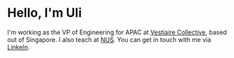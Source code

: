 # Hello, I'm Uli

I'm working as the VP of Engineering for APAC at [Vestiaire Collective](https://us.vestiairecollective.com/), based out of Singapore. I also teach at [NUS](https://www.nus.edu.sg/). You can get in touch with me via [LinkeIn](https://www.linkedin.com/in/uhitzel/).
